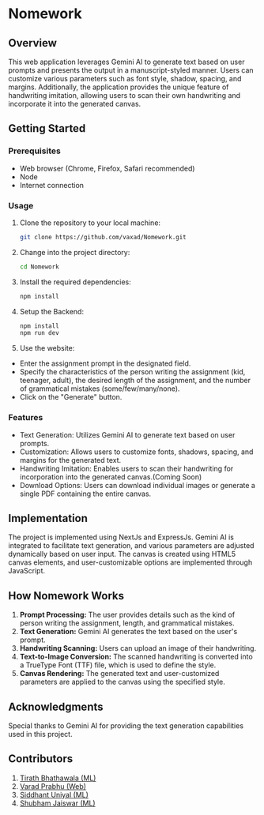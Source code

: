 # Nomework

## Overview

This web application leverages Gemini AI to generate text based on user prompts and presents the output in a manuscript-styled manner. Users can customize various parameters such as font style, shadow, spacing, and margins. Additionally, the application provides the unique feature of handwriting imitation, allowing users to scan their own handwriting and incorporate it into the generated canvas.

## Getting Started

### Prerequisites

- Web browser (Chrome, Firefox, Safari recommended)
- Node
- Internet connection

### Usage

1. Clone the repository to your local machine:

   ```bash
   git clone https://github.com/vaxad/Nomework.git
   ```

2. Change into the project directory:

   ```bash
   cd Nomework
   ```

3. Install the required dependencies:

   ```bash
   npm install
   ```
4. Setup the Backend:

   ```bash
   npm install
   npm run dev
   ```
5. Use the website:

- Enter the assignment prompt in the designated field.
- Specify the characteristics of the person writing the assignment (kid, teenager, adult), the desired length of the assignment, and the number of grammatical mistakes (some/few/many/none).
- Click on the "Generate" button.

### Features

- Text Generation: Utilizes Gemini AI to generate text based on user prompts.
- Customization: Allows users to customize fonts, shadows, spacing, and margins for the generated text.
- Handwriting Imitation: Enables users to scan their handwriting for incorporation into the generated canvas.(Coming Soon)
- Download Options: Users can download individual images or generate a single PDF containing the entire canvas.

## Implementation

The project is implemented using NextJs and ExpressJs. Gemini AI is integrated to facilitate text generation, and various parameters are adjusted dynamically based on user input. The canvas is created using HTML5 canvas elements, and user-customizable options are implemented through JavaScript.

## How Nomework Works

1. **Prompt Processing:** The user provides details such as the kind of person writing the assignment, length, and grammatical mistakes.
2. **Text Generation:** Gemini AI generates the text based on the user's prompt.
3. **Handwriting Scanning:** Users can upload an image of their handwriting.
4. **Text-to-Image Conversion:** The scanned handwriting is converted into a TrueType Font (TTF) file, which is used to define the style.
5. **Canvas Rendering:** The generated text and user-customized parameters are applied to the canvas using the specified style.

## Acknowledgments

Special thanks to Gemini AI for providing the text generation capabilities used in this project.

## Contributors

1. [Tirath Bhathawala (ML)](https://github.com/Tirath5504)
2. [Varad Prabhu (Web)](https://github.com/vaxad)
3. [Siddhant Uniyal (ML)](https://github.com/siddhant-uniyal)
4. [Shubham Jaiswar (ML)](https://github.com/shubhamjaiswar43)
